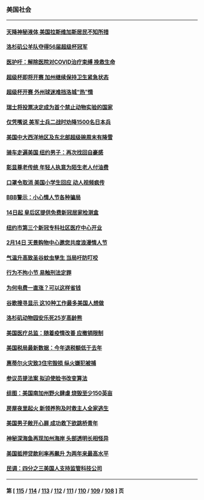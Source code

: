 ### 美国社会
---
#### [天降神秘液体 美国拉斯维加斯居民不知所措](../../pages/ncid1078160/n13575556.md) 
#### [洛杉矶公羊队夺得56届超级杯冠军](../../pages/ncid1078160/n13574941.md) 
#### [医护吁：解除医院对COVID治疗束缚 挽救生命](../../pages/ncid1078160/n13574812.md) 
#### [超级杯即将开赛 加州继续保持卫生紧急状态](../../pages/ncid1078160/n13574349.md) 
#### [超级杯开赛 外州球迷难挡洛城“热”情](../../pages/ncid1078160/n13574203.md) 
#### [瑞士将投票决定成为首个禁止动物实验的国家](../../pages/ncid1078160/n13573203.md) 
#### [仅凭嘴说 美军士兵二战时劝降1500名日本兵](../../pages/ncid1078160/n13573202.md) 
#### [美国中大西洋地区及东北部超级碗周末有降雪](../../pages/ncid1078160/n13573067.md) 
#### [骑车走遍美国 纽约男子：再次找回自豪感](../../pages/ncid1078160/n13572668.md) 
#### [彰显尊老传统 年轻人执意为陌生老人付油费](../../pages/ncid1078160/n13572268.md) 
#### [口罩令取消 美国小学生回应 动人视频疯传](../../pages/ncid1078160/n13572468.md) 
#### [BBB警示：小心情人节各种骗局](../../pages/ncid1078160/n13571848.md) 
#### [14日起 皇后区提供免费新冠居家检测盒](../../pages/ncid1078160/n13571843.md) 
#### [纽约市第三个新冠专科社区医疗中心开业](../../pages/ncid1078160/n13571851.md) 
#### [2月14日 天景购物中心邀您共度浪漫情人节](../../pages/ncid1078160/n13571874.md) 
#### [气温升高致圣谷蚊虫孳生 当局吁防叮咬](../../pages/ncid1078160/n13571842.md) 
#### [行为不拘小节 易触刑法定罪](../../pages/ncid1078160/n13571792.md) 
#### [为何电费一直涨？可以这样省钱](../../pages/ncid1078160/n13571746.md) 
#### [谷歌搜寻显示 这10种工作最多美国人想做](../../pages/ncid1078160/n13570699.md) 
#### [洛杉矶动物园安乐死25岁高龄熊](../../pages/ncid1078160/n13571723.md) 
#### [美国医疗总监：随着疫情改善 应撤销限制](../../pages/ncid1078160/n13571343.md) 
#### [美国税局最新数据：今年退税额低于去年](../../pages/ncid1078160/n13571530.md) 
#### [惠蒂尔火灾致3住宅毁损 纵火嫌犯被捕](../../pages/ncid1078160/n13571255.md) 
#### [参议员提法案 拟迫使脸书改变算法](../../pages/ncid1078160/n13570912.md) 
#### [组图：美国南加州野火肆虐 烧毁至少150英亩](../../pages/ncid1078160/n13570170.md) 
#### [房屋夜里起火 新领养狗及时救主人全家逃生](../../pages/ncid1078160/n13567870.md) 
#### [美国男子敞开心扉 成功救下欲跳桥青年](../../pages/ncid1078160/n13570101.md) 
#### [神秘深海鱼再现加州海岸 头部透明长相怪异](../../pages/ncid1078160/n13569787.md) 
#### [美国抵押贷款利率再飙升 为两年来最高水平](../../pages/ncid1078160/n13569409.md) 
#### [民调：四分之三美国人支持监管科技公司](../../pages/ncid1078160/n13569194.md) 

---
#### 第 [ [115](./115.md) / [114](./114.md) / [113](./113.md) / [112](./112.md) / [111](./111.md) / [110](./110.md) / [109](./109.md) / [108](./108.md) ] 页
